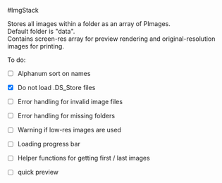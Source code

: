 #ImgStack 

Stores all images within a folder as an array of PImages.  
Default folder is "data".   
Contains screen-res array for preview rendering and original-resolution
images for printing.  


To do: 
- [ ] Alphanum sort on names
- [X] Do not load .DS_Store files
- [ ] Error handling for invalid image files
- [ ] Error handling for missing folders
- [ ] Warning if low-res images are used
- [ ] Loading progress bar
- [ ] Helper functions for getting first / last images
- [ ] quick preview

 